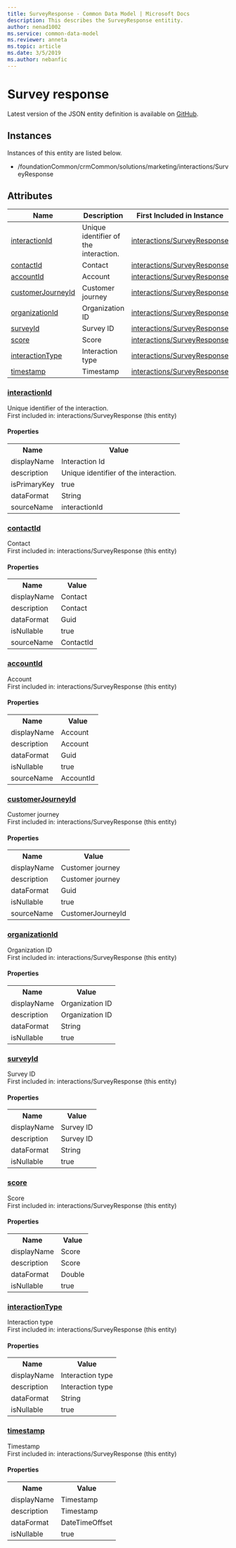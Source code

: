 ```yaml
---
title: SurveyResponse - Common Data Model | Microsoft Docs
description: This describes the SurveyResponse entitity.
author: nenad1002
ms.service: common-data-model
ms.reviewer: anneta
ms.topic: article
ms.date: 3/5/2019
ms.author: nebanfic
---
```


# Survey response

  
 Latest version of the JSON entity definition is available on <a href="https://github.com/Microsoft/CDM/tree/master/schemaDocuments/core/applicationCommon/foundationCommon/crmCommon/solutions/marketing/interactions/SurveyResponse.cdm.json" target="_blank">GitHub</a>.  

## Instances

Instances of this entity are listed below.  

- /foundationCommon/crmCommon/solutions/marketing/interactions/SurveyResponse  

## Attributes

|Name|Description|First Included in Instance|
|---|---|---|
|[interactionId](#interactionId)|Unique identifier of the interaction.|<a href="SurveyResponse.md" target="_blank">interactions/SurveyResponse</a>|
|[contactId](#contactId)|Contact|<a href="SurveyResponse.md" target="_blank">interactions/SurveyResponse</a>|
|[accountId](#accountId)|Account|<a href="SurveyResponse.md" target="_blank">interactions/SurveyResponse</a>|
|[customerJourneyId](#customerJourneyId)|Customer journey|<a href="SurveyResponse.md" target="_blank">interactions/SurveyResponse</a>|
|[organizationId](#organizationId)|Organization ID|<a href="SurveyResponse.md" target="_blank">interactions/SurveyResponse</a>|
|[surveyId](#surveyId)|Survey ID|<a href="SurveyResponse.md" target="_blank">interactions/SurveyResponse</a>|
|[score](#score)|Score|<a href="SurveyResponse.md" target="_blank">interactions/SurveyResponse</a>|
|[interactionType](#interactionType)|Interaction type|<a href="SurveyResponse.md" target="_blank">interactions/SurveyResponse</a>|
|[timestamp](#timestamp)|Timestamp|<a href="SurveyResponse.md" target="_blank">interactions/SurveyResponse</a>|

### <a href=#interactionId name="interactionId">interactionId</a>

Unique identifier of the interaction.  
First included in: interactions/SurveyResponse (this entity)  

#### Properties

<table><tr><th>Name</th><th>Value</th></tr><tr><td>displayName</td><td>Interaction Id</td></tr><tr><td>description</td><td>Unique identifier of the interaction.</td></tr><tr><td>isPrimaryKey</td><td>true</td></tr><tr><td>dataFormat</td><td>String</td></tr><tr><td>sourceName</td><td>interactionId</td></tr></table>

### <a href=#contactId name="contactId">contactId</a>

Contact  
First included in: interactions/SurveyResponse (this entity)  

#### Properties

<table><tr><th>Name</th><th>Value</th></tr><tr><td>displayName</td><td>Contact</td></tr><tr><td>description</td><td>Contact</td></tr><tr><td>dataFormat</td><td>Guid</td></tr><tr><td>isNullable</td><td>true</td></tr><tr><td>sourceName</td><td>ContactId</td></tr></table>

### <a href=#accountId name="accountId">accountId</a>

Account  
First included in: interactions/SurveyResponse (this entity)  

#### Properties

<table><tr><th>Name</th><th>Value</th></tr><tr><td>displayName</td><td>Account</td></tr><tr><td>description</td><td>Account</td></tr><tr><td>dataFormat</td><td>Guid</td></tr><tr><td>isNullable</td><td>true</td></tr><tr><td>sourceName</td><td>AccountId</td></tr></table>

### <a href=#customerJourneyId name="customerJourneyId">customerJourneyId</a>

Customer journey  
First included in: interactions/SurveyResponse (this entity)  

#### Properties

<table><tr><th>Name</th><th>Value</th></tr><tr><td>displayName</td><td>Customer journey</td></tr><tr><td>description</td><td>Customer journey</td></tr><tr><td>dataFormat</td><td>Guid</td></tr><tr><td>isNullable</td><td>true</td></tr><tr><td>sourceName</td><td>CustomerJourneyId</td></tr></table>

### <a href=#organizationId name="organizationId">organizationId</a>

Organization ID  
First included in: interactions/SurveyResponse (this entity)  

#### Properties

<table><tr><th>Name</th><th>Value</th></tr><tr><td>displayName</td><td>Organization ID</td></tr><tr><td>description</td><td>Organization ID</td></tr><tr><td>dataFormat</td><td>String</td></tr><tr><td>isNullable</td><td>true</td></tr></table>

### <a href=#surveyId name="surveyId">surveyId</a>

Survey ID  
First included in: interactions/SurveyResponse (this entity)  

#### Properties

<table><tr><th>Name</th><th>Value</th></tr><tr><td>displayName</td><td>Survey ID</td></tr><tr><td>description</td><td>Survey ID</td></tr><tr><td>dataFormat</td><td>String</td></tr><tr><td>isNullable</td><td>true</td></tr></table>

### <a href=#score name="score">score</a>

Score  
First included in: interactions/SurveyResponse (this entity)  

#### Properties

<table><tr><th>Name</th><th>Value</th></tr><tr><td>displayName</td><td>Score</td></tr><tr><td>description</td><td>Score</td></tr><tr><td>dataFormat</td><td>Double</td></tr><tr><td>isNullable</td><td>true</td></tr></table>

### <a href=#interactionType name="interactionType">interactionType</a>

Interaction type  
First included in: interactions/SurveyResponse (this entity)  

#### Properties

<table><tr><th>Name</th><th>Value</th></tr><tr><td>displayName</td><td>Interaction type</td></tr><tr><td>description</td><td>Interaction type</td></tr><tr><td>dataFormat</td><td>String</td></tr><tr><td>isNullable</td><td>true</td></tr></table>

### <a href=#timestamp name="timestamp">timestamp</a>

Timestamp  
First included in: interactions/SurveyResponse (this entity)  

#### Properties

<table><tr><th>Name</th><th>Value</th></tr><tr><td>displayName</td><td>Timestamp</td></tr><tr><td>description</td><td>Timestamp</td></tr><tr><td>dataFormat</td><td>DateTimeOffset</td></tr><tr><td>isNullable</td><td>true</td></tr></table>
